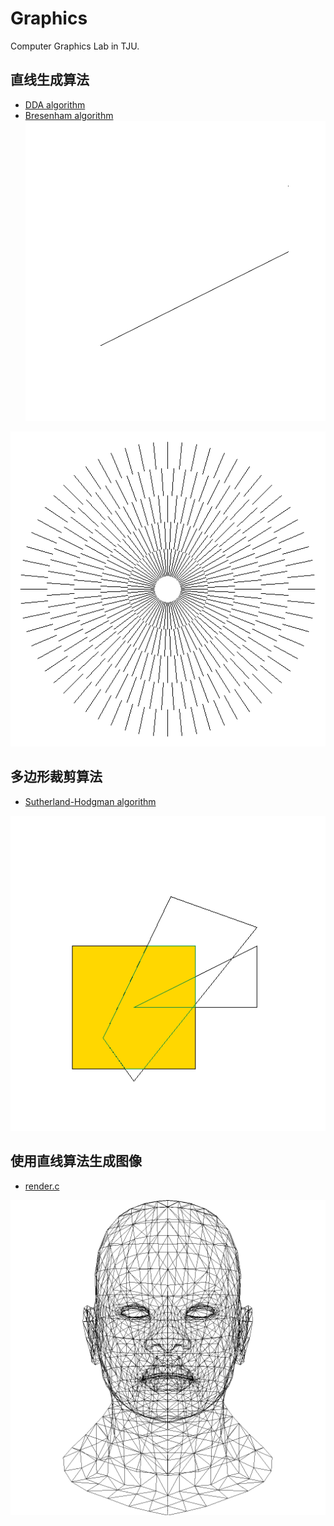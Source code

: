 # Graphics
Computer Graphics Lab in TJU.

## 直线生成算法
- [DDA algorithm](lab-1/dda.c)  
- [Bresenham algorithm](lab-1/bresenham.c) 
![](lab-1/dda.png)   
   
![](lab-1/bresenham.png)

## 多边形裁剪算法
- [Sutherland-Hodgman algorithm](lab-2/sutherland.c)   
  
![](lab-2/sutherland.png)

## 使用直线算法生成图像
- [render.c](render/render.c)   
   
![](render/african_head.png)
